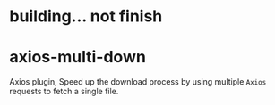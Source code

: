 # building... not finish

# axios-multi-down

Axios plugin, Speed up the download process by using multiple `Axios` requests to fetch a single file.
